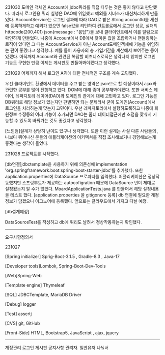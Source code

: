 231030
도메인 객체인 Account에 jdbc쿼리를 직접 다루는 것은 좋지 않다고 판단했다. 따라서 로그인용 쿼리 실행은 DAO에 위임했고 예외를 서비스가 대신처리하게 만들었다. AccountService는 로그인 결과에 따라 DAO로 받은 String accountId를 세션에 등록하게하고 예외가 있으면 false값을 리턴하여 컨트롤로에서 로그인 성공, 실패의 httpcode(200,401) json{message : "응답"}을 보내 클라이언트에서 이를 알람으로 확인하게 만들었다. 나중에 Account에서 DB에서 찾아온 값을 조합하거나 핸들링하는 로직이 있다면 그 때는 AccountService가 아닌 Account도메인객체에 기능을 위임하는 편이 좋겠다고 생각했다. 예를 들어 사용자의 총 가입기간을 계산해서 보여주는 등이 있겠다. 아직까지 Account와 관련된 복잡할 비즈니스로직은 생각나지 않지만 로그인 기능도 구현한 만큼 이제는 게시판도 만들어봐야겠다고 생각했다. 


231029
어제까지 해서 로그인 API에 대한 전체적인 구조를 계속 고민했다.

우선 클라이언트 환경에서 데이터를 주고 받는 영역은 json으로 할 예정이라서 ajax와 관련한 공부를 많이 진행하고 있다. DOM에 대해 좀더 공부해봐야겠다. 또한 서비스 레이어, 레파지토리 레이어(DAO)와 도메인의 관계에 대해 고민하고 있다. 로그인 기능은 DB쿼리로 해당 정보가 있는지만 판별하면 되는 문제라서 굳이 도메인(Account)에서 로그인을 처리하는게 맞는지 고민이다. 우선 레파지토리에서 실행하도록하고 나중에 회원정보 수정등의 여러 기능이 추가되면 DAO는 좀더 데이터접근에만 초점을 맞춰서 기능할 수 있도록 바꿔가는 것도 좋겠다고 생각했다. 

[느낀점]설계가 상당히 난이도 있구나 생각했다. 또한 이런 설계는 사실 다른 사람들의 , 나보다 뛰어나신 분들의 애플리케이션의 아키텍쳐를 직접 조사해보거나 경험해보는게 좋겠다는 생각이 들었다.



231028
프로젝트를 시작했다.

[db연결]jdbctemplate을 사용하기 위해 의존성에 implementation 'org.springframework.boot:spring-boot-starter-jdbc'를 추가했다. 또한 application.properties에 DataSource 프로퍼티를 입력했다. 어플리케이션은 정상작동했지만 스프링부트가 제공하는 autocofigration 때문에 DataSource 빈이 제대로 설정됬는지 알 수가 없었다. MoardApplicationTests.java 를 만들어서 해당 설정내용을 테스트 했다.
[application.properties 을 gitigonore 등록] db 연결에 필요한 계정정보가 담겼으니 이그노어에 등록했다. 앞으로는 클라우드에서 가지고 다닐 예정.

[db설계예정]



DataSourceTest를 작성하고 db에 쿼리도 날려서 정상작동하는지 확인했다.

---
요구사항정의서


231027

[Spring initializer] Sprig-Boot-3.1.5  , Gradle-8.3 , Java-17

[Developer tools]Lombok, Spring-Boot-Dev-Tools

[Web]Spring-Web

[Template engine] Thymeleaf

[SQL] JDBCTemplate, MariaDB Driver

[Debug] logger

[Test] assertj

[CVS] git, GitHub

[Front-Side] HTML, Bootstrap5, JavaScript , ajax, jquery

-------------------------------

계정관리 로그인 게시판 공지사항 관리자. 일반유저 나눠서